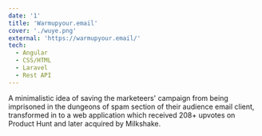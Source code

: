 ```yaml
---
date: '1'
title: 'Warmupyour.email'
cover: './wuye.png'
external: 'https://warmupyour.email/'
tech:
  - Angular
  - CSS/HTML
  - Laravel
  - Rest API
---
```


A minimalistic idea of saving the marketeers' campaign from being imprisoned in the dungeons of spam section of their audience email client, transformed in to a web application which received 208+ upvotes on Product Hunt and later acquired by Milkshake.
